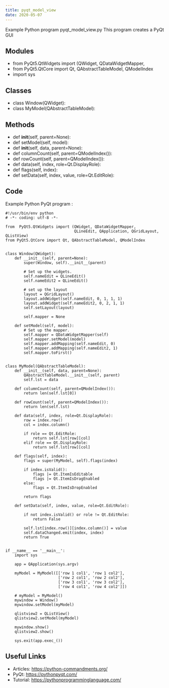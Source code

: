```yaml
---
title: pyqt_model_view
date: 2020-05-07
---
```

Example Python program pyqt_model_view.py
This program creates a PyQt GUI

## Modules

* from  PyQt5.QtWidgets import (QWidget, QDataWidgetMapper,
* from PyQt5.QtCore import Qt, QAbstractTableModel, QModelIndex
* import sys

## Classes

* class Window(QWidget):
* class MyModel(QAbstractTableModel):

## Methods

* def __init__(self, parent=None):
* def setModel(self, model):
* def __init__(self, data, parent=None):
* def columnCount(self, parent=QModelIndex()):
* def rowCount(self, parent=QModelIndex()):
* def data(self, index, role=Qt.DisplayRole):
* def flags(self, index):
* def setData(self, index, value, role=Qt.EditRole):

## Code

Example Python PyQt program :

    #!/usr/bin/env python
    # -*- coding: utf-8 -*-
    
    from  PyQt5.QtWidgets import (QWidget, QDataWidgetMapper,
                                  QLineEdit, QApplication, QGridLayout, QListView)
    from PyQt5.QtCore import Qt, QAbstractTableModel, QModelIndex
    
    
    class Window(QWidget):
        def __init__(self, parent=None):
            super(Window, self).__init__(parent)
    
            # Set up the widgets.
            self.nameEdit = QLineEdit()
            self.nameEdit2 = QLineEdit()
    
            # set up the layout
            layout = QGridLayout()
            layout.addWidget(self.nameEdit, 0, 1, 1, 1)
            layout.addWidget(self.nameEdit2, 0, 2, 1, 1)
            self.setLayout(layout)
    
            self.mapper = None
    
        def setModel(self, model):
            # Set up the mapper.
            self.mapper = QDataWidgetMapper(self)
            self.mapper.setModel(model)
            self.mapper.addMapping(self.nameEdit, 0)
            self.mapper.addMapping(self.nameEdit2, 1)
            self.mapper.toFirst()
    
    
    class MyModel(QAbstractTableModel):
        def __init__(self, data, parent=None):
            QAbstractTableModel.__init__(self, parent)
            self.lst = data
    
        def columnCount(self, parent=QModelIndex()):
            return len(self.lst[0])
    
        def rowCount(self, parent=QModelIndex()):
            return len(self.lst)
    
        def data(self, index, role=Qt.DisplayRole):
            row = index.row()
            col = index.column()
    
            if role == Qt.EditRole:
                return self.lst[row][col]
            elif role == Qt.DisplayRole:
                return self.lst[row][col]
    
        def flags(self, index):
            flags = super(MyModel, self).flags(index)
    
            if index.isValid():
                flags |= Qt.ItemIsEditable
                flags |= Qt.ItemIsDragEnabled
            else:
                flags = Qt.ItemIsDropEnabled
    
            return flags
    
        def setData(self, index, value, role=Qt.EditRole):
    
            if not index.isValid() or role != Qt.EditRole:
                return False
    
            self.lst[index.row()][index.column()] = value
            self.dataChanged.emit(index, index)
            return True
    
    
    if __name__ == '__main__':
        import sys
    
        app = QApplication(sys.argv)
    
        myModel = MyModel([['row 1 col1', 'row 1 col2'],
                           ['row 2 col1', 'row 2 col2'],
                           ['row 3 col1', 'row 3 col2'],
                           ['row 4 col1', 'row 4 col2']])
    
        # myModel = MyModel()
        mywindow = Window()
        mywindow.setModel(myModel)
    
        qlistview2 = QListView()
        qlistview2.setModel(myModel)
    
        mywindow.show()
        qlistview2.show()
    
        sys.exit(app.exec_())
    

## Useful Links

- Articles: https://python-commandments.org/
- PyQt: https://pythonpyqt.com/
- Tutorial: https://pythonprogramminglanguage.com/
